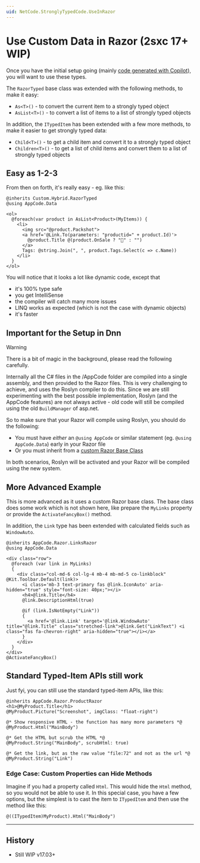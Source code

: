 ```yaml
---
uid: NetCode.StronglyTypedCode.UseInRazor
---
```


# Use Custom Data in Razor (2sxc 17+ WIP)

Once you have the initial setup going (mainly [code generated with Copilot](xref:NetCode.Copilot.DataModelGenerator)), you will want to use these types.

The `RazorTyped` base class was extended with the following methods, to make it easy:

* `As<T>()` - to convert the current item to a strongly typed object
* `AsList<T>()` - to convert a list of items to a list of strongly typed objects

In addition, the `ITypedItem` has been extended with a few more methods, to make it easier to get strongly typed data:

* `Child<T>()` - to get a child item and convert it to a strongly typed object
* `Children<T>()` - to get a list of child items and convert them to a list of strongly typed objects

## Easy as 1-2-3

From then on forth, it's really easy - eg. like this:

```razor
@inherits Custom.Hybrid.RazorTyped
@using AppCode.Data

<ol>
  @foreach(var product in AsList<Product>(MyItems)) {
    <li>
      <img src="@product.Packshot">
      <a href='@Link.To(parameters: "productid=" + product.Id)'>
        @product.Title @(product.OnSale ? "🌟" : "")
      </a>
      Tags: @string.Join(", ", product.Tags.Select(c => c.Name))
    </li>
  }
</ol>
```

You will notice that it looks a lot like dynamic code, except that

* it's 100% type safe
* you get IntelliSense
* the compiler will catch many more issues
* LINQ works as expected (which is not the case with dynamic objects)
* it's faster

## Important for the Setup in Dnn

> [!WARNING]
> There is a bit of magic in the background, please read the following carefully.

Internally all the C# files in the /AppCode folder are compiled into a single assembly, and then provided to the Razor files.
This is very challenging to achieve, and uses the Roslyn compiler to do this.
Since we are still experimenting with the best possible implementation,
Roslyn (and the AppCode features) are not always active - old code will still be compiled using the old `BuildManager` of asp.net.

So to make sure that your Razor will compile using Roslyn, you should do the following:

* You must have _either_ an `@using AppCode` or similar statement (eg. `@using AppCode.Data`) early in your Razor file
* Or you must inherit from a [custom Razor Base Class](xref:NetCode.StronglyTypedCode.RazorBaseClasses)

In both scenarios, Roslyn will be activated and your Razor will be compiled using the new system.

## More Advanced Example

This is more advanced as it uses a custom Razor base class.
The base class does some work which is not shown here, like prepare the `MyLinks` property
or provide the `ActivateFancyBox()` method.

In addition, the `Link` type has been extended with calculated fields such as `WindowAuto`.


```razor
@inherits AppCode.Razor.LinksRazor
@using AppCode.Data

<div class="row">
  @foreach (var link in MyLinks)
  {
    <div class="col-md-6 col-lg-4 mb-4 mb-md-5 co-linkblock" @Kit.Toolbar.Default(link)>
      <i class='mb-3 text-primary fas @link.IconAuto' aria-hidden="true" style="font-size: 40px;"></i>
      <h4>@link.Title</h4>
      @link.DescriptionHtml(true)

      @if (link.IsNotEmpty("Link"))
      {
        <a href='@link.Link' target='@link.WindowAuto' title="@link.Title" class="stretched-link">@link.Get("LinkText") <i class="fas fa-chevron-right" aria-hidden="true"></i></a>
      }
    </div>
  }
</div>
@ActivateFancyBox()
```

## Standard Typed-Item APIs still work

Just fyi, you can still use the standard typed-item APIs, like this:

```razor
@inherits AppCode.Razor.ProductRazor
<h1>@MyProduct.Title</h1>
@MyProduct.Picture("Screenshot", imgClass: "float-right")

@* Show responsive HTML - the function has many more parameters *@
@MyProduct.Html("MainBody")

@* Get the HTML but scrub the HTML *@
@MyProduct.String("MainBody", scrubHtml: true)

@* Get the link, but as the raw value "file:72" and not as the url *@
@MyProduct.String("Link")
```

### Edge Case: Custom Properties can Hide Methods

Imagine if you had a property called `Html`.
This would hide the `Html` method, so you would not be able to use it.
In this special case, you have a few options, but the simplest is to cast the item to `ITypedItem` and then use the method like this:

```razor
@((ITypedItem)MyProduct).Html("MainBody")
```

---

## History

* Still WIP v17.03+
